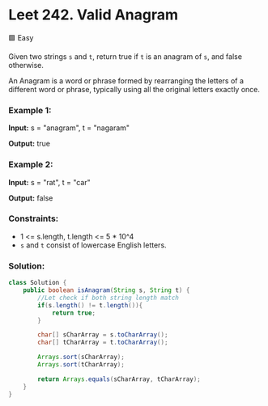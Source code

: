 # Leet 242. Valid Anagram

:green_square: Easy

Given two strings `s` and `t`, return true if `t` is an anagram of `s`, and false otherwise.

An Anagram is a word or phrase formed by rearranging the letters of a different word or phrase, typically using all the original letters exactly once.

### Example 1:

**Input:**
s = "anagram", t = "nagaram"

**Output:**
true

### Example 2:

**Input:**
s = "rat", t = "car"

**Output:**
false

### Constraints:

- 1 <= s.length, t.length <= 5 \* 10^4
- `s` and `t` consist of lowercase English letters.

### Solution:

```Java
class Solution {
    public boolean isAnagram(String s, String t) {
        //Let check if both string length match
        if(s.length() != t.length()){
            return true;
        }

        char[] sCharArray = s.toCharArray();
        char[] tCharArray = t.toCharArray();

        Arrays.sort(sCharArray);
        Arrays.sort(tCharArray);

        return Arrays.equals(sCharArray, tCharArray);
    }
}
```
